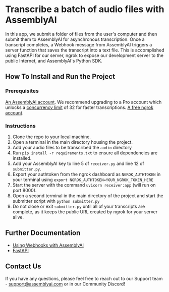 # Transcribe a batch of audio files with AssemblyAI

In this app, we submit a folder of files from the user's computer and then submit them to AssemblyAI for asynchronous transcription. Once a transcript completes, a Webhook message from AssemblyAI triggers a server function that saves the transcript into a text file. This is accomplished using FastAPI for our server, ngrok to expose our development server to the public Internet, and AssemblyAI's Python SDK.

## How To Install and Run the Project

### Prerequisites

[An AssemblyAI account](https://www.assemblyai.com/dashboard/signup). We recommend upgrading to a Pro account which unlocks a [concurrency limit](https://www.assemblyai.com/docs/concepts/concurrency-limit) of 32 for faster transcriptions.
[A free ngrok account](https://dashboard.ngrok.com/signup).

### Instructions

1.  Clone the repo to your local machine.
2.  Open a terminal in the main directory housing the project.
3.  Add your audio files to be transcribed the `audio` directory
4.  Run `pip install -r requirements.txt` to ensure all dependencies are installed.
5.  Add your AssemblyAI key to line 5 of `receiver.py` and line 12 of `submitter.py`.
6.  Export your authtoken from the ngrok dashboard as `NGROK_AUTHTOKEN` in your terminal using `export NGROK_AUTHTOKEN=YOUR_NGROK_TOKEN_HERE`
7.  Start the server with the command `uvicorn receiver:app` (will run on port 8000).
8.  Open a second terminal in the main directory of the project and start the submitter script with `python submitter.py`
9.  Do not close or exit `submitter.py` until all of your transcripts are complete, as it keeps the public URL created by ngrok for your server alive.

## Further Documentation

- [Using Webhooks with AssemblyAI](https://www.assemblyai.com/docs/concepts/webhooks)
- [FastAPI](https://fastapi.tiangolo.com/)

## Contact Us

If you have any questions, please feel free to reach out to our Support team - [support@assemblyai.com](mailto:support@assemblyai.com) or in our Community Discord!
